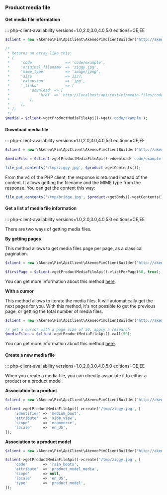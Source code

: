 ### Product media file

#### Get media file information
::: php-client-availability versions=1.0,2.0,3.0,4.0,5.0 editions=CE,EE

```php
$client = new \Akeneo\Pim\ApiClient\AkeneoPimClientBuilder('http://akeneo.com/')->buildAuthenticatedByPassword('client_id', 'secret', 'admin', 'admin');

/*
 * Returns an array like this:
 * [
 *     'code'              => 'code/example',
 *     'original_filename' => 'ziggy.jpg',
 *     'mime_type'         => 'image/jpeg',
 *     'size'              => 1337,
 *     'extension'         => 'jpg',
 *     '_links'            => [
 *         'download' => [
 *             'href' => 'http://localhost/api/rest/v1/media-files/code/example/download',
 *         ],
 *     ],
 * ];
 */
$media = $client->getProductMediaFileApi()->get('code/example');
```

#### Download media file 
::: php-client-availability versions=1.0,2.0,3.0,4.0,5.0 editions=CE,EE

```php
$client = new \Akeneo\Pim\ApiClient\AkeneoPimClientBuilder('http://akeneo.com/')->buildAuthenticatedByPassword('client_id', 'secret', 'admin', 'admin');

$mediaFile = $client->getProductMediaFileApi()->download('code/example');

file_put_contents('/tmp/ziggy.jpg', $product->getContents());
```

From the v4 of the PHP client, the response is returned instead of the content. It allows getting the filename and the MIME type from the response.
You can get the content this way:

```php
file_put_contents('/tmp/bridge.jpg', $product->getBody()->getContents());
```

#### Get a list of media file information
::: php-client-availability versions=1.0,2.0,3.0,4.0,5.0 editions=CE,EE 

There are two ways of getting media files.

**By getting pages**

This method allows to get media files page per page, as a classical pagination.

```php
$client = new \Akeneo\Pim\ApiClient\AkeneoPimClientBuilder('http://akeneo.com/')->buildAuthenticatedByPassword('client_id', 'secret', 'admin', 'admin');

$firstPage = $client->getProductMediaFileApi()->listPerPage(50, true);
```

You can get more information about this method [here](/php-client/list-resources.html#by-getting-pages).

**With a cursor**

This method allows to iterate the media files. It will automatically get the next pages for you.
With this method, it's not possible to get the previous page, or getting the total number of media files.

```php
$client = new \Akeneo\Pim\ApiClient\AkeneoPimClientBuilder('http://akeneo.com/')->buildAuthenticatedByPassword('client_id', 'secret', 'admin', 'admin');

// get a cursor with a page size of 50, apply a research
$mediaFiles = $client->getProductMediaFileApi()->all(50);
```

You can get more information about this method [here](/php-client/list-resources.html#with-a-cursor).

#### Create a new media file 
::: php-client-availability versions=1.0,2.0,3.0,4.0,5.0 editions=CE,EE

When you create a media file, you can directly associate it to either a product or a product model.

**Association to a product**

```php
$client = new \Akeneo\Pim\ApiClient\AkeneoPimClientBuilder('http://akeneo.com/')->buildAuthenticatedByPassword('client_id', 'secret', 'admin', 'admin');

$client->getProductMediaFileApi()->create('/tmp/ziggy.jpg', [
    'identifier' => 'medium_boot',
    'attribute'  => 'side_view',
    'scope'      => 'ecommerce',
    'locale'     => 'en_US',
]);
```

**Association to a product model**

```php
$client = new \Akeneo\Pim\ApiClient\AkeneoPimClientBuilder('http://akeneo.com/')->buildAuthenticatedByPassword('client_id', 'secret', 'admin', 'admin');

$client->getProductMediaFileApi()->create('/tmp/ziggy.jpg', [
    'code'       => 'rain_boots',
    'attribute'  => 'product_model_media',
    'scope'      => null,
    'locale'     => 'en_US',
    'type'       => 'product_model',
]);
```
